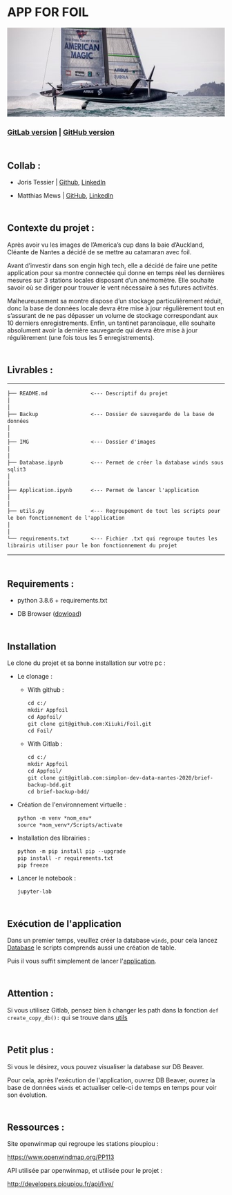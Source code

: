  
# <br>  APP FOR FOIL </br>

![foil](IMG/Readmefoil.jpg)

### [GitLab version](git@gitlab.com:simplon-dev-data-nantes-2020/brief-backup-bdd.git) | [GitHub version](https://github.com/Xiiuki/Foil)

## <br> Collab : </br>

   - Joris Tessier | [Github](https://github.com/joris-devdata), [LinkedIn](https://www.linkedin.com/in/joris-teyssier-1235351b6/)
    
   - Matthias Mews | [GitHub](https://github.com/Xiiuki), [LinkedIn](https://www.linkedin.com/in/matthias-mews/)

## <br>  Contexte du projet : </br>

Après avoir vu les images de l’America’s cup dans la baie d’Auckland, Cléante de Nantes a décidé de se mettre au catamaran avec foil.

Avant d’investir dans son engin high tech, elle a décidé de faire une petite application pour sa montre connectée qui donne en temps réel les dernières mesures sur 3 stations locales disposant d’un anémomètre. Elle souhaite savoir où se diriger pour trouver le vent nécessaire à ses futures activités.

Malheureusement sa montre dispose d’un stockage particulièrement réduit, donc la base de données locale devra être mise à jour régulièrement tout en s’assurant de ne pas dépasser un volume de stockage correspondant aux 10 derniers enregistrements. Enfin, un tantinet paranoïaque, elle souhaite absolument avoir la dernière sauvegarde qui devra être mise à jour régulièrement (une fois tous les 5 enregistrements).


## <br> Livrables : </br> 
--------

    ├── README.md              <--- Descriptif du projet
    │
    │
    ├── Backup                 <--- Dossier de sauvegarde de la base de données
    │
    │
    ├── IMG                    <--- Dossier d'images 
    │
    │
    ├── Database.ipynb         <--- Permet de créer la database winds sous sqlit3
    │
    │
    ├── Application.ipynb      <--- Permet de lancer l'application 
    │
    │
    ├── utils.py               <--- Regroupement de tout les scripts pour le bon fonctionnement de l'application 
    │
    │
    └── requirements.txt       <--- Fichier .txt qui regroupe toutes les librairis utiliser pour le bon fonctionnement du projet

--------

## <br> Requirements : </br>

   - python 3.8.6 + requirements.txt
    
   - DB Browser ([dowload](https://sqlitebrowser.org/dl/))

## <br> Installation </br>


Le clone du projet et sa bonne installation sur votre pc :

- Le clonage :
 
 
  - With github :
  
    ```
    cd c:/
    mkdir Appfoil
    cd Appfoil/
    git clone git@github.com:Xiiuki/Foil.git
    cd Foil/                                                                    
    ```
    
  - With Gitlab :
    
    ```
    cd c:/
    mkdir Appfoil
    cd Appfoil/
    git clone git@gitlab.com:simplon-dev-data-nantes-2020/brief-backup-bdd.git  
    cd brief-backup-bdd/                                                                    
    ```
  
 
 - Création de l'environnement virtuelle :
 
    ```
    python -m venv *nom_env*
    source *nom_venv*/Scripts/activate
    ```
     
     
 - Installation des librairies :
    
    ```
    python -m pip install pip --upgrade
    pip install -r requirements.txt
    pip freeze
    ```
    
 - Lancer le notebook :
    
    ```
    jupyter-lab
    ```
    
    
## <br> Exécution de l'application </br>

Dans un premier temps, veuillez créer la database `winds`, pour cela lancez [Database](01_Database.ipynb) le scripts comprends aussi une création de table.

Puis il vous suffit simplement de lancer l'[application](02_Application.ipynb).



## <br> Attention : </br>

Si vous utilisez Gitlab, pensez bien à changer les path dans la fonction `def create_copy_db():` qui se trouve dans [utils](utils.py)


## <br> Petit plus : </br> 

Si vous le désirez, vous pouvez visualiser la database sur DB Beaver.

Pour cela, après l'exécution de l'application, ouvrez DB Beaver, ouvrez la base de données `winds` et actualiser celle-ci de temps en temps pour voir son évolution.

## <br> Ressources : </br>



Site openwinmap qui regroupe les stations pioupiou :

https://www.openwindmap.org/PP113


API utilisée par openwinmap, et utilisée pour le projet :


http://developers.pioupiou.fr/api/live/
